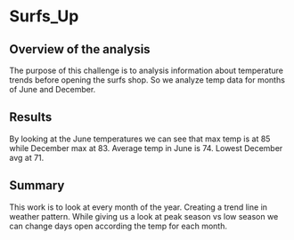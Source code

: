 # Surfs_Up
## Overview of the analysis
The purpose of this challenge is to analysis information about temperature trends before opening the surfs shop. So we analyze temp data for months of June and December. 

## Results
By looking at the June temperatures we can see that max temp is at 85 while December max at 83. Average temp in June is 74. Lowest December avg at 71. 

## Summary
This work is to look at every month of the year. Creating a trend line in weather pattern. While giving us a look at peak season vs low season we can change days open according the temp for each month. 
